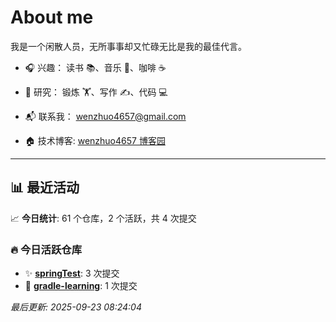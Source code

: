 # About me

我是一个闲散人员，无所事事却又忙碌无比是我的最佳代言。

- 🎧 兴趣： 读书 📚、音乐 🎵、咖啡 ☕  
- 🧪 研究： 锻炼 🏋️、写作 ✍️、代码 💻  

- 📬 联系我： wenzhuo4657@gmail.com  
- 🏠 技术博客:  [wenzhuo4657 博客园](https://www.cnblogs.com/wenzhuo4657)
---

## 📊 最近活动

📈 **今日统计**: 61 个仓库，2 个活跃，共 4 次提交

### 🔥 今日活跃仓库

- ✨ **[springTest](https://github.com/wenzhuo4657/springTest)**: 3 次提交
- 📝 **[gradle-learning](https://github.com/wenzhuo4657/gradle-learning)**: 1 次提交


*最后更新: 2025-09-23 08:24:04*
